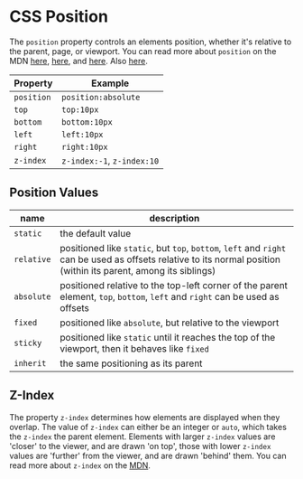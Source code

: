 
# CSS Position

The `position` property controls an elements position, whether it's relative to the parent, page, or viewport. You can read more about `position` on the MDN [here](https://developer.mozilla.org/en-US/docs/Learn/CSS/CSS_layout/Positioning), [here](https://developer.mozilla.org/en-US/docs/Web/CSS/position), and [here](https://developer.mozilla.org/en-US/docs/Learn/CSS/CSS_layout/Practical_positioning_examples). Also [here](https://cssreference.io/positioning/).

| Property | Example |
|--- |--- |
| `position` | `position:absolute` |
| `top` | `top:10px` |
| `bottom` | `bottom:10px` |
| `left` | `left:10px` |
| `right` | `right:10px` |
| `z-index`| `z-index:-1`, `z-index:10` |


## Position Values

| name | description |
|--- |--- |
| `static` | the default value |
| `relative` | positioned like `static`, but `top`, `bottom`, `left` and `right` can be used as offsets relative to its normal position (within its parent, among its siblings) |
| `absolute` | positioned relative to the top-left corner of the parent element, `top`, `bottom`, `left` and `right` can be used as offsets |
| `fixed` | positioned like `absolute`, but relative to the viewport |
| `sticky` | positioned like `static` until it reaches the top of the viewport, then it behaves like `fixed` |
| `inherit` | the same positioning as its parent |


## Z-Index

The property `z-index` determines how elements are displayed when they overlap. The value of `z-index` can either be an integer or `auto`, which takes the `z-index` the parent element. Elements with larger `z-index` values are 'closer' to the viewer, and are drawn 'on top', those with lower `z-index` values are 'further' from the viewer, and are drawn 'behind' them. You can read more about `z-index` on the [MDN](https://developer.mozilla.org/en-US/docs/Web/CSS/z-index).




